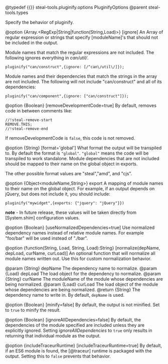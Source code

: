 @typedef {{}} steal-tools.pluginify.options PluginifyOptions
@parent steal-tools.types

Specify the behavior of pluginify.

@option {Array.<RegExp|String|function(String,Load)>} [ignore] An Array of regular expression or strings that 
specify [moduleName]'s that should not be included in the output. 

Module names that match the regular expressions are not included. The following
ignores everything in _can/util/_.

    pluginify("can/construct",{ignore: [/^can\/util\/]});


Module names and their dependencies that match the 
strings in the array are not included. The following will not include
"can/construct" and all of its dependencies:

    pluginify("can/component",{ignore: ["can/construct"]});

@option {Boolean} [removeDevelopmentCode=true] By default, removes code in between comments like:

    //!steal-remove-start
    REMOVE.THIS;
    //!steal-remove-end

If removeDevelopmentCode is `false`, this code is not removed.

@option {String} [format='global'] What format the output will be transpiled to.  By default
the format is `"global"`.  `"global"` means the code will be transpiled to work
standalone.  Module dependencies that are not included should be mapped to their
name on the global object in exports.

The other possible format values are "steal","amd", and "cjs".

@option {Object<moduleName,String>} export A mapping of module names to their name on the
global object.  For example, if an output depends on jQuery, but does not include it, you
should include:

    pluginify("mywidget",{exports: {"jquery": "jQuery"}})

__note__ - In future release, 
these values will be taken directly from [System.shim] configuration values.

@option {Boolean} [useNormalizedDependencies=true] Use normalized dependency names instead of
relative module names.  For example "foo/bar" will be used instead of "./bar".

@option {function(String, Load, String, Load):String} [normalize(depName, depLoad, curName, curLoad)] An
optional function that will normalize all module names written out. Use this for custom normalization
behavior.

  @param {String} depName The dependency name to normalize.
  @param {Load} depLoad The load object for the dependency to normalize.
  @param {String} curName The moduleName of the module whose dependencies are being normalized.
  @param {Load} curLoad The load object of the module whose dependencies are being normalized.
  @return {String} The dependency name to write in. By default, `depName` is used.

@option {Boolean} [minify=false] By default, the output is not minified.
Set to `true` to minify the result.

@option {Boolean} [ignoreAllDependencies=false] By default, the dependencies of
the module specified are included unless they are explicitly ignored.  Setting
_ignoreAllDependencies_ to `true` only results in returning that individual module
as the output.

@option {includeTraceurRuntime} [includeTraceurRuntime=true] By default, if an ES6 module
is found, the [@traceur] runtime is packaged with the output.  Setting this to `false`
prevents that behavior.